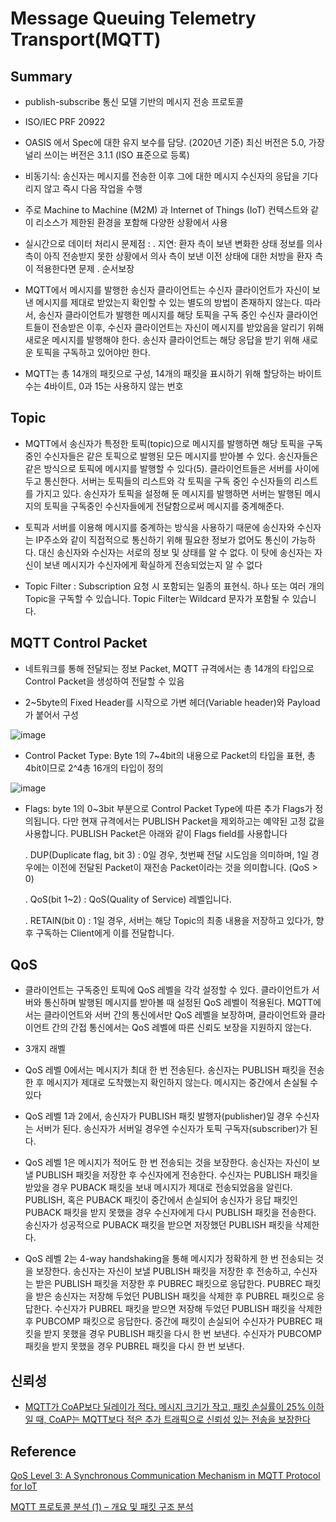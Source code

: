 # Message Queuing Telemetry Transport(MQTT)

## Summary 

- publish-subscribe 통신 모델 기반의 메시지 전송 프로토콜

- ISO/IEC PRF 20922

- OASIS 에서 Spec에 대한 유지 보수를 담당. (2020년 기준) 최신 버전은 5.0, 가장 널리 쓰이는 버전은 3.1.1 (ISO 표준으로 등록)


- 비동기식: 송신자는 메시지를 전송한 이후 그에 대한 메시지 수신자의 응답을 기다리지 않고 즉시 다음 작업을 수행

- 주로 Machine to Machine (M2M) 과 Internet of Things (IoT) 컨텍스트와 같이 리소스가 제한된 환경을 포함해 다양한 상황에서 사용

- 실시간으로 데이터 처리시 문제점 : 
. 지연: 환자 측이 보낸 변화한 상태 정보를 의사 측이 아직 전송받지 못한 상황에서 의사 측이 보낸 이전 상태에 대한 처방을 환자 측이 적용한다면 문제
. 순서보장


- MQTT에서 메시지를 발행한 송신자 클라이언트는 수신자 클라이언트가 자신이 보낸 메시지를 제대로 받았는지 확인할 수 있는 별도의 방법이 존재하지 않는다. 따라서, 송신자 클라이언트가 발행한 메시지를 해당 토픽을 구독 중인 수신자 클라이언트들이 전송받은 이후, 수신자 클라이언트는 자신이 메시지를 받았음을 알리기 위해 새로운 메시지를 발행해야 한다. 송신자 클라이언트는 해당 응답을 받기 위해 새로운 토픽을 구독하고 있어야만 한다.

- MQTT는 총 14개의 패킷으로 구성, 14개의 패킷을 표시하기 위해 할당하는 바이트 수는 4바이트, 0과 15는 사용하지 않는 번호

## Topic

- MQTT에서 송신자가 특정한 토픽(topic)으로 메시지를 발행하면 해당 토픽을 구독중인 수신자들은 같은 토픽으로 발행된 모든 메시지를 받아볼 수 있다. 송신자들은 같은 방식으로 토픽에 메시지를 발행할 수 있다(5). 클라이언트들은 서버를 사이에 두고 통신한다. 서버는 토픽들의 리스트와 각 토픽을 구독 중인 수신자들의 리스트를 가지고 있다. 송신자가 토픽을 설정해 둔 메시지를 발행하면 서버는 발행된 메시지의 토픽을 구독중인 수신자들에게 전달함으로써 메시지를 중계해준다.

- 토픽과 서버를 이용해 메시지를 중계하는 방식을 사용하기 때문에 송신자와 수신자는 IP주소와 같이 직접적으로 통신하기 위해 필요한 정보가 없어도 통신이 가능하다. 대신 송신자와 수신자는 서로의 정보 및 상태를 알 수 없다. 이 탓에 송신자는 자신이 보낸 메시지가 수신자에게 확실하게 전송되었는지 알 수 없다

- Topic Filter : Subscription 요청 시 포함되는 일종의 표현식. 하나 또는 여러 개의 Topic을 구독할 수 있습니다. Topic Filter는 Wildcard 문자가 포함될 수 있습니다.

## MQTT Control Packet 

- 네트워크를 통해 전달되는 정보 Packet, MQTT 규격에서는 총 14개의 타입으로 Control Packet을 생성하여 전달할 수 있음

- 2~5byte의 Fixed Header를 시작으로 가변 헤더(Variable header)와 Payload가 붙어서 구성

![image](https://user-images.githubusercontent.com/52392004/167318811-2cebd3c0-674c-4e92-830d-189077e654cc.png)

- Control Packet Type: Byte 1의 7~4bit의 내용으로 Packet의 타입을 표현, 총 4bit이므로 2^4총 16개의 타입이 정의

![image](https://user-images.githubusercontent.com/52392004/167318918-358bc8ed-9a44-4f0c-bb68-c8bf4e916a95.png)

- Flags: byte 1의 0~3bit 부분으로 Control Packet Type에 따른 추가 Flags가 정의됩니다. 다만 현재 규격에서는 PUBLISH Packet을 제외하고는 예약된 고정 값을 사용합니다. PUBLISH Packet은 아래와 같이 Flags field를 사용합니다

  . DUP(Duplicate flag, bit 3) : 0일 경우, 첫번째 전달 시도임을 의미하며, 1일 경우에는 이전에 전달된 Packet이 재전송 Packet이라는 것을 의미합니다. (QoS > 0)

  . QoS(bit 1~2) : QoS(Quality of Service) 레벨입니다. 

  . RETAIN(bit 0) : 1일 경우, 서버는 해당 Topic의 최종 내용을 저장하고 있다가, 향후 구독하는 Client에게 이를 전달합니다.





## QoS

- 클라이언트는 구독중인 토픽에 QoS 레벨을 각각 설정할 수 있다. 클라이언트가 서버와 통신하며 발행된 메시지를 받아볼 때 설정된 QoS 레벨이 적용된다. MQTT에서는 클라이언트와 서버 간의 통신에서만 QoS 레벨을 보장하며, 클라이언트와 클라이언트 간의 간접 통신에서는 QoS 레벨에 따른 신뢰도 보장을 지원하지 않는다.


- 3개지 래벨 

- QoS 레벨 0에서는 메시지가 최대 한 번 전송된다. 송신자는 PUBLISH 패킷을 전송한 후 메시지가 제대로 도착했는지 확인하지 않는다. 메시지는 중간에서 손실될 수 있다

- QoS 레벨 1과 2에서, 송신자가 PUBLISH 패킷 발행자(publisher)일 경우 수신자는 서버가 된다. 송신자가 서버일 경우엔 수신자가 토픽 구독자(subscriber)가 된다.

- QoS 레벨 1은 메시지가 적어도 한 번 전송되는 것을 보장한다. 송신자는 자신이 보낼 PUBLISH 패킷을 저장한 후 수신자에게 전송한다. 수신자는 PUBLISH 패킷을 받았을 경우 PUBACK 패킷을 보내 메시지가 제대로 전송되었음을 알린다. PUBLISH, 혹은 PUBACK 패킷이 중간에서 손실되어 송신자가 응답 패킷인 PUBACK 패킷을 받지 못했을 경우 수신자에게 다시 PUBLISH 패킷을 전송한다. 송신자가 성공적으로 PUBACK 패킷을 받으면 저장했던 PUBLISH 패킷을 삭제한다.


- QoS 레벨 2는 4-way handshaking을 통해 메시지가 정확하게 한 번 전송되는 것을 보장한다. 송신자는 자신이 보낼 PUBLISH 패킷을 저장한 후 전송하고, 수신자는 받은 PUBLISH 패킷을 저장한 후 PUBREC 패킷으로 응답한다. PUBREC 패킷을 받은 송신자는 저장해 두었던 PUBLISH 패킷을 삭제한 후 PUBREL 패킷으로 응답한다. 수신자가 PUBREL 패킷을 받으면 저장해 두었던 PUBLISH 패킷을 삭제한 후 PUBCOMP 패킷으로 응답한다. 중간에 패킷이 손실되어 수신자가 PUBREC 패킷을 받지 못했을 경우 PUBLISH 패킷을 다시 한 번 보낸다. 수신자가 PUBCOMP 패킷을 받지 못했을 경우 PUBREL 패킷을 다시 한 번 보낸다.


## 신뢰성 

- [MQTT가 CoAP보다 딜레이가 적다. 메시지 크기가 작고, 패킷 손실률이 25% 이하일 때, CoAP는 MQTT보다 적은 추가 트래픽으로 신뢰성 있는 전송을 보장한다](http://journal.auric.kr/kiee/XmlViewer/f404797#bib12)


## Reference 

[QoS Level 3: A Synchronous Communication Mechanism in MQTT Protocol for IoT](http://journal.auric.kr/kiee/XmlViewer/f404797)

[MQTT 프로토콜 분석 (1) – 개요 및 패킷 구조 분석](https://blog.naver.com/mds_datasecurity/221989800838)

